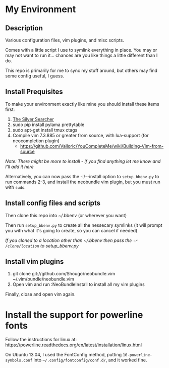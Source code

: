My Environment
==============

Description
-----------
Various configuration files, vim plugins, and misc scripts.

Comes with a little script I use to symlink everything in place. You may or may
not want to run it... chances are you like things a little different than I do.

This repo is primarily for me to sync my stuff around, but others may find some config
useful, I guess.


Install Prequisites
-------------------
To make your environment exactly like mine you should install these items first:

1. [The Silver Searcher](https://github.com/ggreer/the\_silver\_searcher#building-from-source)
2. sudo pip install pylama prettytable
3. sudo apt-get install tmux ctags
4. Compile vim 7.3.885 or greater from source, with lua-support (for neocompletion plugin)
   - https://github.com/Valloric/YouCompleteMe/wiki/Building-Vim-from-source 

*Note: There might be more to install - if you find anything let me know and
I'll add it here*

Alternatively, you can now pass the -i/--install option to `setup_bbenv.py`
to run commands 2-3, and install the neobundle vim plugin, but you must run with
`sudo`.


Install config files and scripts
--------------------------------
Then clone this repo into ~/.bbenv (or wherever you want)

Then run `setup_bbenv.py` to create all the nessecary symlinks (it will
prompt you with what it's going to create, so you can cancel if needed)

*If you cloned to a location other than ~/.bbenv then pass the `-r /clone/location`
to setup_bbenv.py*


Install vim plugins
-------------------
1. git clone git://github.com/Shougo/neobundle.vim ~/.vim/bundle/neobundle.vim
2. Open vim and run :NeoBundleInstall to install all my vim plugins

Finally, close and open vim again.


Install the support for powerline fonts
=======================================
Follow the instructions for linux at: https://powerline.readthedocs.org/en/latest/installation/linux.html

On Ubuntu 13.04, I used the FontConfig method, putting `10-powerline-symbols.conf` into
`~/.config/fontconfig/conf.d/`, and it worked fine.
